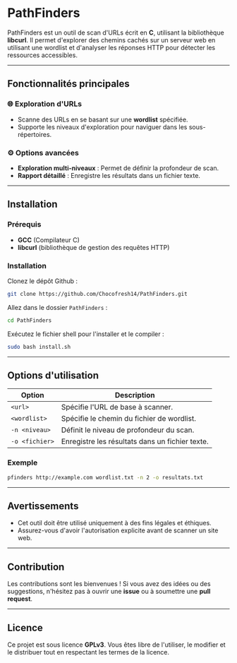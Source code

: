 # **PathFinders**

PathFinders est un outil de scan d'URLs écrit en **C**, utilisant la bibliothèque **libcurl**. Il permet d'explorer des chemins cachés sur un serveur web en utilisant une wordlist et d'analyser les réponses HTTP pour détecter les ressources accessibles.

---

## **Fonctionnalités principales**

### 🌐 **Exploration d'URLs**
- Scanne des URLs en se basant sur une **wordlist** spécifiée.
- Supporte les niveaux d'exploration pour naviguer dans les sous-répertoires.


### ⚙️ **Options avancées**
- **Exploration multi-niveaux** : Permet de définir la profondeur de scan.
- **Rapport détaillé** : Enregistre les résultats dans un fichier texte.

---

## **Installation**

### Prérequis
- **GCC** (Compilateur C)
- **libcurl** (bibliothèque de gestion des requêtes HTTP)

### Installation
Clonez le dépôt Github :
```bash
git clone https://github.com/Chocofresh14/PathFinders.git
```

Allez dans le dossier `PathFinders` :
```bash
cd PathFinders
```

Exécutez le fichier shell pour l'installer et le compiler :
```bash
sudo bash install.sh
```

---

## **Options d'utilisation**

| Option              | Description                                                        |
|----------------------|--------------------------------------------------------------------|
| `<url>`             | Spécifie l'URL de base à scanner.                                   |
| `<wordlist>`        | Spécifie le chemin du fichier de wordlist.                         |
| `-n <niveau>`       | Définit le niveau de profondeur du scan.                           |
| `-o <fichier>`      | Enregistre les résultats dans un fichier texte.                    |

### Exemple
```bash
pfinders http://example.com wordlist.txt -n 2 -o resultats.txt
```

---

## **Avertissements**
- Cet outil doit être utilisé uniquement à des fins légales et éthiques.
- Assurez-vous d'avoir l'autorisation explicite avant de scanner un site web.

---

## **Contribution**
Les contributions sont les bienvenues ! Si vous avez des idées ou des suggestions, n'hésitez pas à ouvrir une **issue** ou à soumettre une **pull request**.

---

## **Licence**
Ce projet est sous licence **GPLv3**. Vous êtes libre de l'utiliser, le modifier et le distribuer tout en respectant les termes de la licence.

